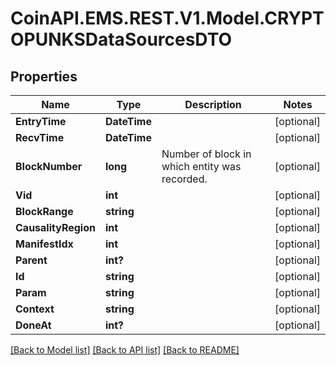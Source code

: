 
# CoinAPI.EMS.REST.V1.Model.CRYPTOPUNKSDataSourcesDTO

## Properties

Name | Type | Description | Notes
------------ | ------------- | ------------- | -------------
**EntryTime** | **DateTime** |  | [optional] 
**RecvTime** | **DateTime** |  | [optional] 
**BlockNumber** | **long** | Number of block in which entity was recorded. | [optional] 
**Vid** | **int** |  | [optional] 
**BlockRange** | **string** |  | [optional] 
**CausalityRegion** | **int** |  | [optional] 
**ManifestIdx** | **int** |  | [optional] 
**Parent** | **int?** |  | [optional] 
**Id** | **string** |  | [optional] 
**Param** | **string** |  | [optional] 
**Context** | **string** |  | [optional] 
**DoneAt** | **int?** |  | [optional] 

[[Back to Model list]](../README.md#documentation-for-models)
[[Back to API list]](../README.md#documentation-for-api-endpoints)
[[Back to README]](../README.md)


